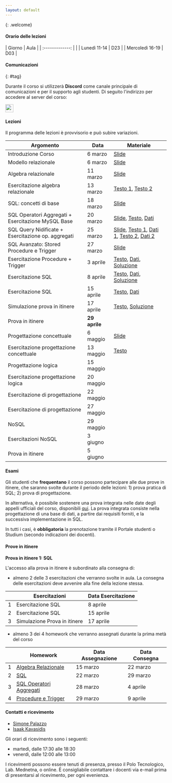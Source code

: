 ```yaml
---
layout: default
---
```

{: .welcome} 

#### Orario delle lezioni

| Giorno          | Aula  |
| :-------------: |       |
| Lunedì 11-14    |  D23  | 
| Mercoledì 16-19 |  D03  | 

#### Comunicazioni
{: #tag}

Durante il corso si utilizzerà **Discord** come canale principale di comunicazioni e per il supporto agli studenti.
Di seguito l'indirizzo per accedere al server del corso:

<img src='imgs/discord.png' height='25'>

#### Lezioni
Il programma delle lezioni è provvisorio e può subire variazioni.

| Argomento                                 | Data             | Materiale      |
|-------------------------------------------|------------------|------------------------------- |
| Introduzione Corso                        | 6 marzo | [Slide](https://studentiunict-my.sharepoint.com/:b:/g/personal/simone_palazzo_unict_it/EcEQo0RU_HBEghaVtbzMlKkBFz4dkVDQEbVolZUmJ_lXRw?e=0zzyoT)
| Modello relazionale                       | 6 marzo | [Slide](https://studentiunict-my.sharepoint.com/:b:/g/personal/simone_palazzo_unict_it/EUYekvU8Ec9Oj4CYHyXNHo0BdiYQinHlffKWkCFTcR-3Jw?e=v5UrQR)
| Algebra relazionale                       | 11 marzo | [Slide](https://studentiunict-my.sharepoint.com/:b:/g/personal/simone_palazzo_unict_it/EfOjXxpmWtVKpeM0qJyJR1wB39FAFL6JJYEi9heyoijMlg?e=NGHcJO)
| Esercitazione algebra relazionale         | 13 marzo |  [Testo 1](https://studentiunict-my.sharepoint.com/:b:/g/personal/simone_palazzo_unict_it/ERyyqBsJBbZGvWIT6lUqbFwBI8Uvpusv7LRY8eFPqzx1JQ?e=lHadKF), [Testo 2](https://studentiunict-my.sharepoint.com/:b:/g/personal/simone_palazzo_unict_it/EegBD2LLquFKtQYR74IcJZABwNl13VOF4PBjTaMOkeTy8A?e=QcnpO5)
| SQL: concetti di base                     | 18 marzo | [Slide](https://studentiunict-my.sharepoint.com/:b:/g/personal/simone_palazzo_unict_it/EZCqau5P5DNAquqqQ_88oNgBmEbykzh1UqWc4Jm7QkDhSQ?e=aveCMY)
| SQL Operatori Aggregati + Esercitazione MySQL Base                              | 20 marzo | [Slide](https://studentiunict-my.sharepoint.com/:b:/g/personal/simone_palazzo_unict_it/Ef1UReCEFR1Agf1-9C1cVTMBuyFlx7vO6iVniAp3xZwnfQ?e=fLWEWS), [Testo](https://studentiunict-my.sharepoint.com/:b:/g/personal/simone_palazzo_unict_it/EUAclowZE5BMrTBVJVtNZZoBjDekvoaBN1zEjTR0-hfGgQ?e=Lj9LzN), [Dati](https://studentiunict-my.sharepoint.com/:u:/g/personal/simone_palazzo_unict_it/EdnUuwVmiLhAuLXRs425QlsBbep0Jj74rMGxgKsnu7qr4Q?e=vHExVq)
| SQL Query Nidificate + Esercitazione op. aggregati                 | 25 marzo | [Slide](https://studentiunict-my.sharepoint.com/:b:/g/personal/simone_palazzo_unict_it/ETv1_9U9leNOksuhrsYS56cBS0BCQu1jQs_xBF4mXHjSMw?e=E5mlLH), [Testo 1](https://studentiunict-my.sharepoint.com/:b:/g/personal/simone_palazzo_unict_it/EUrxvtV7OD9DpPe4pyPmycQBr2ra_yRSI6IjXXxRj3OIfg?e=tsUH3y), [Dati 1](https://studentiunict-my.sharepoint.com/:u:/g/personal/simone_palazzo_unict_it/EUCEAz5B6VtNu-SAgjfAUDwBBaUokLz7n8cOJ02TsH1lIw?e=oGu6i0), [Testo 2](https://studentiunict-my.sharepoint.com/:b:/g/personal/simone_palazzo_unict_it/EXFGQEFcr45Fm4tQHHGp3noBfhZxoKJNA4uVZ2zUWziGxw?e=xhRl6d), [Dati 2](https://studentiunict-my.sharepoint.com/:u:/g/personal/simone_palazzo_unict_it/EcUAVpPBtqJFmdT_IDBnd6sBrExy5h4u-yeotg5T6djeeQ?e=DmuT5y)
| SQL Avanzato: Stored Procedure e Trigger                  | 27 marzo | [Slide](https://studentiunict-my.sharepoint.com/:b:/g/personal/simone_palazzo_unict_it/EdGNxaaSNh1HpFRABd_JRU0Bd8wW8iHI_oltyGDBSzazag?e=zAY4A3) |
| Esercitazione Procedure + Trigger                   | 3 aprile | [Testo](https://studentiunict-my.sharepoint.com/:w:/g/personal/simone_palazzo_unict_it/EXD2m7U3ZMdHnRxcb1rLWyQBOxei-O9cA70l2KJrv4Ihew?e=xv7UlW), [Dati](https://studentiunict-my.sharepoint.com/:u:/g/personal/simone_palazzo_unict_it/ESJvqIgGYrxMn7Hya53-7CIBw-OPnccc1OiRu8edaCXsog?e=yBVTwe), [Soluzione](https://studentiunict-my.sharepoint.com/:u:/g/personal/simone_palazzo_unict_it/Ea_gZ9NGjb1PiWtbJTfPgNQBkxv_B4kaP5r6-OY4QOWuGw?e=pkGH67) |
| Esercitazione SQL                     | 8 aprile | [Testo](https://studentiunict-my.sharepoint.com/:b:/g/personal/simone_palazzo_unict_it/EZxKnmkkLUFGo6C1GRyS_LYBLQgzXOxtQzmZTYL2gYP64A?e=ylGh3E), [Dati](https://studentiunict-my.sharepoint.com/:u:/g/personal/simone_palazzo_unict_it/EcyXwD6f8DtGvqvrwu1NFhsB_ed0864mACs9pDAjKFIZ4Q?e=axHjhY), [Soluzione](https://studentiunict-my.sharepoint.com/:u:/g/personal/simone_palazzo_unict_it/EQd7nqYs0hNNiMSKUzwsnp4Bm3JHN8e7WxyhcyS8UQ5bMg?e=b7ddR1) |
| Esercitazione SQL                         | 15 aprile | [Testo](https://studentiunict-my.sharepoint.com/:b:/g/personal/simone_palazzo_unict_it/EWzcH8SV0F1KpwRvntS6jFQBgNdmORBpCfi1kP7twsZw9A?e=N21zaj), [Dati](https://studentiunict-my.sharepoint.com/:u:/g/personal/simone_palazzo_unict_it/ES23m4KJDQlHnH6VmZW8ty8BMxS9JYulhf1SE-YwQ7_rDA?e=zGRb9o) |
| Simulazione prova in itinere                         | 17 aprile | [Testo](https://studentiunict-my.sharepoint.com/:b:/g/personal/simone_palazzo_unict_it/ETG6PpMprShPgl3ehDXHZ6YBSxp5LMeDjEtXiQ0D04QYqA?e=QLc3n4), [Soluzione](https://studentiunict-my.sharepoint.com/:u:/g/personal/simone_palazzo_unict_it/EXKNtto2dDNMtjij1LHwf3EBa0yyURGfVZtpaoKpvUKySw?e=wVIZRj) |
| Prova in itinere                          | **29 aprile** | 
| Progettazione concettuale                 | 6 maggio | [Slide](https://studentiunict-my.sharepoint.com/:b:/g/personal/simone_palazzo_unict_it/EQ_F5Vc1uBBHg5drpwnjuHoBBtnLicGjT6IgrSB9hbXCRQ?e=6EoO4k) |
| Esercitazione progettazione concettuale   | 13 maggio | [Testo](https://studentiunict-my.sharepoint.com/:b:/g/personal/simone_palazzo_unict_it/EQdWLgF7E7hBvUJ0gUwEtusB3vINJS3OhPXrcfVCj3Zelw?e=q9FZ8K) |
| Progettazione logica                      | 15 maggio | 
| Esercitazione progettazione logica        | 20 maggio | 
| Esercitazione di progettazione            | 22 maggio | 
| Esercitazione di progettazione            | 27 maggio | 
| NoSQL                                     | 29 maggio | 
| Esercitazioni NoSQL                       | 3 giugno | 
| Prova in itinere                          | 5 giugno | 

#### Esami

Gli studenti che **frequentano** il corso possono partecipare alle due prove in itinere, che saranno svolte durante il periodo delle lezioni: 1) prova pratica di SQL; 2) prova di progettazione.

In alternativa, è possibile sostenere una prova integrata nelle date degli appelli ufficiali del corso, disponibili [qui](https://www.dieei.unict.it/sites/default/files/files/CalendarioEsami_L8INF_2023-2024_v2.pdf).
La prova integrata consiste nella progettazione di una base di dati, a partire dai requisiti forniti, e la successiva implementazione in SQL.

In tutti i casi, è **obbligatoria** la prenotazione tramite il Portale studenti o Studium (secondo indicazioni dei docenti).

#### Prove in itinere

**Prova in itinere 1: SQL**

L'accesso alla prova in itinere è subordinato alla consegna di:
  - almeno 2 delle 3 esercitazioni che verranno svolte in aula. La consegna delle esercitazioni deve avvenire alla fine della lezione stessa.

|       | Esercitazioni                             | Data Esercitazione | 
|------ | ----------------------------------------- | -----------------  | 
| 1     | Esercitazione SQL        | 8 aprile     | 
| 2     | Esercitazione SQL        | 15 aprile     | 
| 3     | Simulazione Prova in itinere              | 17 aprile     |

  - almeno 3 dei 4 homework che verranno assegnati durante la prima metà del corso

|       | Homework                  | Data Assegnazione | Data Consegna    |
|------ | ------------------------- | ----------------  | ---------------- |
| 1     | [Algebra Relazionale](https://tinyurl.com/relalghw1)       | 15 marzo          | 22 marzo         |
| 2     | [SQL](https://tinyurl.com/hw2basesql)                          |  22 marzo                 | 29 marzo                 |
| 3     | [SQL Operatori Aggregati](https://tinyurl.com/hw3aggr)                                      | 28 marzo     | 4 aprile   |
| 4     | [Procedure e Trigger](https://tinyurl.com/hw4trigger)                                          | 29 marzo     | 9 aprile   |

#### Contatti e ricevimento

- [Simone Palazzo](mailto:simone.palazzo@unict.it)
- [Isaak Kavasidis](mailto:kavasidis@dieei.unict.it)

Gli orari di ricevimento sono i seguenti:
- martedì, dalle 17:30 alle 18:30
- venerdì, dalle 12:00 alle 13:00

I ricevimenti possono essere tenuti di presenza, presso il Polo Tecnologico, Lab. Mednetna, o online.
È consigliabile contattare i docenti via e-mail prima di presentarsi al ricevimento, per ogni evenienza.

